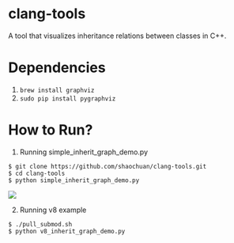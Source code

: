 clang-tools
===========
A tool that visualizes inheritance relations between classes in C++.

Dependencies
============
1. `brew install graphviz`
2. `sudo pip install pygraphviz`

How to Run?
===========
1. Running simple_inherit_graph_demo.py
```
$ git clone https://github.com/shaochuan/clang-tools.git
$ cd clang-tools
$ python simple_inherit_graph_demo.py
```

![](https://github.com/shaochuan/clang-tools/blob/master/output/inherit.png)

2. Running v8 example
```
$ ./pull_submod.sh
$ python v8_inherit_graph_demo.py
```
